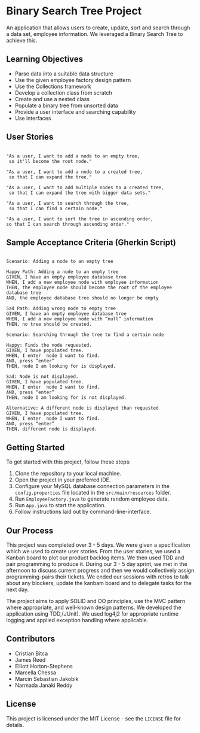 # Binary Search Tree Project

An application that allows users to create, update, sort and search through a data set, employee information. We leveraged a Binary Search Tree to achieve this.

## Learning Objectives

* Parse data into a suitable data structure
* Use the given employee factory design pattern
* Use the Collections framework
* Develop a collection class from scratch
* Create and use a nested class
* Populate a binary tree from unsorted data
* Provide a user interface and searching capability
* Use interfaces

## User Stories

```

"As a user, I want to add a node to an empty tree,
 so it'll become the root node." 

"As a user, I want to add a node to a created tree,
 so that I can expand the tree." 

"As a user, I want to add multiple nodes to a created tree,
 so that I can expand the tree with bigger data sets." 

"As a user, I want to search through the tree,
 so that I can find a certain node." 

"As a user, I want to sort the tree in ascending order, 
so that I can search through ascending order."

```

## Sample Acceptance Criteria (Gherkin Script)

```

Scenario: Adding a node to an empty tree

Happy Path: Adding a node to an empty tree
GIVEN, I have an empty employee database tree
WHEN, I add a new employee node with employee information
THEN, the employee node should become the root of the employee database tree
AND, the employee database tree should no longer be empty

Sad Path: Adding wrong node to empty tree
GIVEN, I have an empty employee database tree
WHEN, I add a new employee node with “null” information
THEN, no tree should be created.

Scenario: Searching through the tree to find a certain node

Happy: Finds the node requested.
GIVEN, I have populated tree.
WHEN, I enter  node I want to find.
AND, press “enter”
THEN, node I am looking for is displayed.

Sad: Node is not displayed.
GIVEN, I have populated tree.
WHEN, I enter  node I want to find.
AND, press “enter”
THEN, node I am looking for is not displayed.

Alternative: A different node is displayed than requested
GIVEN, I have populated tree.
WHEN, I enter  node I want to find.
AND, press “enter”
THEN, different node is displayed.

```

## Getting Started

To get started with this project, follow these steps:

1. Clone the repository to your local machine.
2. Open the project in your preferred IDE.
3. Configure your MySQL database connection parameters in the `config.properties` file located in the `src/main/resources` folder.
4. Run `EmployeeFactory.java` to generate random employee data.
5. Run `App.java` to start the application.
6. Follow instructions laid out by command-line-interface.

##  Our Process

This project was completed over 3 - 5 days. We were given a specification which we used to create user stories. From the user stories, we used a Kanban board to plot our product backlog items. We then used TDD and pair programming to produce it. During our 3 - 5 day sprint, we met in the afternoon to discuss current progress and then we would collectively assign programming-pairs their tickets. We ended our sessions with retros to talk about any blockers, update the kanbam board and to delegate tasks for the next day.

The project aims to apply SOLID and OO principles, use the MVC pattern where appropriate, and well-known design patterns. We developed the application using TDD,(JUnit). We used log4j2 for appropriate runtime logging and applied exception handling where applicable.

## Contributors

* Cristian Bitca
* James Reed
* Elliott Horton-Stephens
* Marcella Chessa
* Marcin Sebastian Jakobik
* Narmada Janaki Reddy

## License

This project is licensed under the MIT License - see the `LICENSE` file for details.
